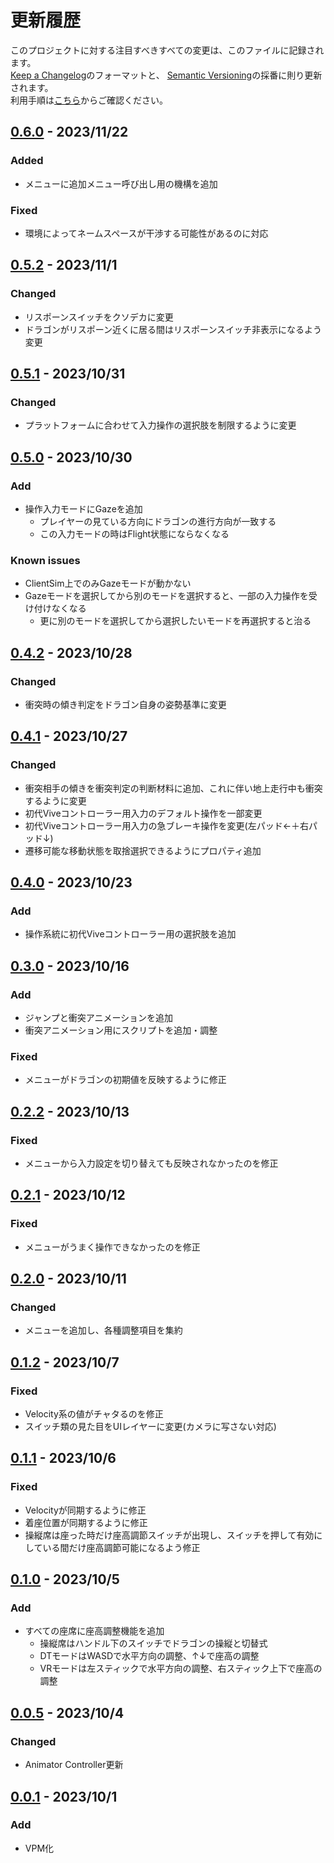# 更新履歴
このプロジェクトに対する注目すべきすべての変更は、このファイルに記録されます。  
[Keep a Changelog](https://keepachangelog.com/en/1.0.0/)のフォーマットと、
[Semantic Versioning](https://semver.org/spec/v2.0.0.html)の採番に則り更新されます。  
利用手順は[こちら](https://github.com/mimyquality/FukuroUdon/wiki)からご確認ください。

## [0.6.0] - 2023/11/22
### Added
- メニューに追加メニュー呼び出し用の機構を追加

### Fixed
- 環境によってネームスペースが干渉する可能性があるのに対応

## [0.5.2] - 2023/11/1
### Changed
- リスポーンスイッチをクソデカに変更
- ドラゴンがリスポーン近くに居る間はリスポーンスイッチ非表示になるよう変更

## [0.5.1] - 2023/10/31
### Changed
- プラットフォームに合わせて入力操作の選択肢を制限するように変更

## [0.5.0] - 2023/10/30
### Add
- 操作入力モードにGazeを追加
  - プレイヤーの見ている方向にドラゴンの進行方向が一致する
  - この入力モードの時はFlight状態にならなくなる

### Known issues
- ClientSim上でのみGazeモードが動かない
- Gazeモードを選択してから別のモードを選択すると、一部の入力操作を受け付けなくなる
  - 更に別のモードを選択してから選択したいモードを再選択すると治る

## [0.4.2] - 2023/10/28
### Changed
- 衝突時の傾き判定をドラゴン自身の姿勢基準に変更

## [0.4.1] - 2023/10/27
### Changed
- 衝突相手の傾きを衝突判定の判断材料に追加、これに伴い地上走行中も衝突するように変更
- 初代Viveコントローラー用入力のデフォルト操作を一部変更
- 初代Viveコントローラー用入力の急ブレーキ操作を変更(左パッド←＋右パッド↓)
- 遷移可能な移動状態を取捨選択できるようにプロパティ追加

## [0.4.0] - 2023/10/23
### Add
- 操作系統に初代Viveコントローラー用の選択肢を追加

## [0.3.0] - 2023/10/16
### Add
- ジャンプと衝突アニメーションを追加
- 衝突アニメーション用にスクリプトを追加・調整
### Fixed
- メニューがドラゴンの初期値を反映するように修正

## [0.2.2] - 2023/10/13
### Fixed
- メニューから入力設定を切り替えても反映されなかったのを修正

## [0.2.1] - 2023/10/12
### Fixed
- メニューがうまく操作できなかったのを修正

## [0.2.0] - 2023/10/11
### Changed
- メニューを追加し、各種調整項目を集約

## [0.1.2] - 2023/10/7
### Fixed
- Velocity系の値がチャタるのを修正
- スイッチ類の見た目をUIレイヤーに変更(カメラに写さない対応)

## [0.1.1] - 2023/10/6
### Fixed
- Velocityが同期するように修正
- 着座位置が同期するように修正
- 操縦席は座った時だけ座高調節スイッチが出現し、スイッチを押して有効にしている間だけ座高調節可能になるよう修正

## [0.1.0] - 2023/10/5
### Add
- すべての座席に座高調整機能を追加
  - 操縦席はハンドル下のスイッチでドラゴンの操縦と切替式
  - DTモードはWASDで水平方向の調整、↑↓で座高の調整
  - VRモードは左スティックで水平方向の調整、右スティック上下で座高の調整

## [0.0.5] - 2023/10/4
### Changed
- Animator Controller更新

## [0.0.1] - 2023/10/1
### Add
- VPM化

[0.6.0]: https://github.com/mimyquality/DynamicDragonDriveSystem/releases/tag/0.6.0
[0.5.2]: https://github.com/mimyquality/DynamicDragonDriveSystem/releases/tag/0.5.2
[0.5.1]: https://github.com/mimyquality/DynamicDragonDriveSystem/releases/tag/0.5.1
[0.5.0]: https://github.com/mimyquality/DynamicDragonDriveSystem/releases/tag/0.5.0
[0.4.2]: https://github.com/mimyquality/DynamicDragonDriveSystem/releases/tag/0.4.2
[0.4.1]: https://github.com/mimyquality/DynamicDragonDriveSystem/releases/tag/0.4.1
[0.4.0]: https://github.com/mimyquality/DynamicDragonDriveSystem/releases/tag/0.4.0
[0.3.0]: https://github.com/mimyquality/DynamicDragonDriveSystem/releases/tag/0.3.0
[0.2.2]: https://github.com/mimyquality/DynamicDragonDriveSystem/releases/tag/0.2.2
[0.2.1]: https://github.com/mimyquality/DynamicDragonDriveSystem/releases/tag/0.2.1
[0.2.0]: https://github.com/mimyquality/DynamicDragonDriveSystem/releases/tag/0.2.0
[0.1.2]: https://github.com/mimyquality/DynamicDragonDriveSystem/releases/tag/0.1.2
[0.1.1]: https://github.com/mimyquality/DynamicDragonDriveSystem/releases/tag/0.1.1
[0.1.0]: https://github.com/mimyquality/DynamicDragonDriveSystem/releases/tag/0.1.0
[0.0.5]: https://github.com/mimyquality/DynamicDragonDriveSystem/releases/tag/0.0.5
[0.0.1]: https://github.com/mimyquality/DynamicDragonDriveSystem/releases/tag/0.0.1